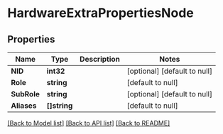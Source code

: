 # HardwareExtraPropertiesNode

## Properties
Name | Type | Description | Notes
------------ | ------------- | ------------- | -------------
**NID** | **int32** |  | [optional] [default to null]
**Role** | **string** |  | [default to null]
**SubRole** | **string** |  | [optional] [default to null]
**Aliases** | **[]string** |  | [default to null]

[[Back to Model list]](../README.md#documentation-for-models) [[Back to API list]](../README.md#documentation-for-api-endpoints) [[Back to README]](../README.md)

